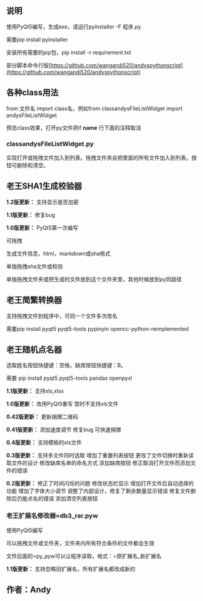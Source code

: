 ## 说明

使用PyQt5编写，生成exe，请运行pyinstaller -F 程序.py

需要pip install pyinstaller

安装所有需要的pip包，pip install -r requirement.txt

部分脚本命令行版[https://github.com/wangandi520/andyspythonscript](https://github.com/wangandi520/andyspythonscript)

## 各种class用法

from 文件名 import class名，例如from classandysFileListWidget import andysFileListWidget

预览class效果，打开py文件把if __name__ 行下面的注释取消

### classandysFileListWidget.py

实现打开或拖拽文件加入到列表。拖拽文件夹会把里面的所有文件加入到列表。按钮可删除和清空。

## 老王SHA1生成校验器

**1.2版更新：**
支持显示是否加密

**1.1版更新：**
修复bug

**1.0版更新：**
PyQt5第一次编写

可拖拽

生成文件信息，html，markdown或sha格式

单独拖拽sha文件或校验

单独拖拽文件夹或把生成的文件放到这个文件夹里，其他时候放到py同路径

## 老王简繁转换器

支持拖拽文件到程序中，可同一个文件多次改名

需要pip install pyqt5 pyqt5-tools pypinyin opencc-python-reimplemented

## 老王随机点名器

选取姓名按钮快捷键：空格，缺席按钮快捷键：B。

需要 pip install pyqt5 pyqt5-tools pandas openpyxl

**1.1版更新：**
支持xls,xlsx

**1.0版更新：**
改用PyQt5重写
暂时不支持xls文件

**0.42版更新：**
更新捐赠二维码

**0.41版更新：**
添加速度调节
修复bug
可快速捐赠

**0.4版更新：**
支持模板的xls文件

**0.3版更新：**
支持多文件同时选取
增加了重置列表按钮
更改了文件切换时重新读取文件的设计
修改缺席名单的命名方式
添加缺席按钮
修正取消打开文件而添加文件的错误

**0.2版更新：**
修正了时间闪烁的问题
修改状态栏显示
增加打开文件后自动选择的功能
增加了字体大小调节
调整了内部设计，修复了剩余数量显示错误
修复文件删除后仍能点名的错误
添加清空列表按钮

### 老王扩展名修改器=db3_rar.pyw

使用PyQt5编写

可以拖拽文件或文件夹，文件夹内所有符合条件的文件都会生效

文件后面的=py_pyw可以让程序读取，格式：=原扩展名_新扩展名

**1.1版更新：**
支持忽略旧扩展名，所有扩展名都改成新的

## 作者：Andy
